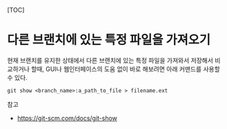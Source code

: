[TOC]

# 다른 브랜치에 있는 특정 파일을 가져오기

현재 브랜치를 유지한 상태에서 다른 브랜치에 있는 특정 파일을 가져와서 저장해서 비교하거나 할때, GUI나 웹인터페이스의 도움 없이 바로 해보려면 아래 커맨드를 사용할 수 있다.


```
git show <branch_name>:a_path_to_file > filename.ext
```

참고
- https://git-scm.com/docs/git-show
